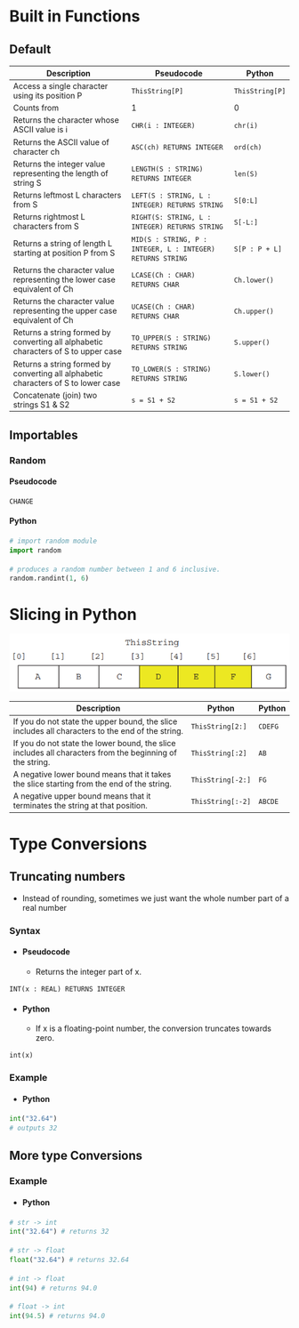 # Built in Functions

## Default

| Description | Pseudocode | Python |
| --- | --- | --- |
| Access a single character using its position P | `ThisString[P]` | `ThisString[P]` |
| Counts from | 1   | 0   |
| Returns the character whose ASCII value is i | `CHR(i : INTEGER)` | `chr(i)` |
| Returns the ASCII value of character ch | `ASC(ch) RETURNS INTEGER` | `ord(ch)` |
| Returns the integer value representing the length of string S | `LENGTH(S : STRING) RETURNS INTEGER` | `len(S)` |
| Returns leftmost L characters from S | `LEFT(S : STRING, L : INTEGER) RETURNS STRING` | `S[0:L]` |
| Returns rightmost L characters from S | `RIGHT(S: STRING, L : INTEGER) RETURNS STRING` | `S[-L:]` |
| Returns a string of length L starting at position P from S | `MID(S : STRING, P : INTEGER, L : INTEGER) RETURNS STRING` | `S[P : P + L]` |
| Returns the character value representing the lower case equivalent of Ch | `LCASE(Ch : CHAR) RETURNS CHAR` | `Ch.lower()` |
| Returns the character value representing the upper case equivalent of Ch | `UCASE(Ch : CHAR) RETURNS CHAR` | `Ch.upper()` |
| Returns a string formed by converting all alphabetic characters of S to upper case | `TO_UPPER(S : STRING) RETURNS STRING` | `S.upper()` |
| Returns a string formed by converting all alphabetic characters of S to lower case | `TO_LOWER(S : STRING) RETURNS STRING` | `S.lower()` |
| Concatenate (join) two strings S1 & S2 | `s = S1 + S2` | `s = S1 + S2` |

## Importables

### Random

#### Pseudocode

```
CHANGE
```

#### Python

```python
# import random module
import random 

# produces a random number between 1 and 6 inclusive.
random.randint(1, 6) 
```

# Slicing in Python

![205512417be98a1477d881f9c48246c4.png](../../_resources/205512417be98a1477d881f9c48246c4.png)

| Description                                 | Python            | Python         |
|---------------------------------------------|-----------------------|----------------|
| If you do not state the upper bound, the slice includes all characters to the end of the string.                               | `ThisString[2:]`      | `CDEFG`        |
| If you do not state the lower bound, the slice includes all characters from the beginning of the string.                               | `ThisString[:2]`      | `AB`           |
| A negative lower bound means that it takes the slice starting from the end of the string.                              | `ThisString[-2:]`     | `FG`           |
| A negative upper bound means that it terminates the string at that position.                              | `ThisString[:-2]`     | `ABCDE`        |

# Type Conversions

## Truncating numbers

- Instead of rounding, sometimes we just want the whole number part of a real number

### Syntax

- #### Pseudocode
	- Returns the integer part of x. 

```
INT(x : REAL) RETURNS INTEGER
```

- #### Python
	- If x is a floating-point number, the conversion truncates towards zero.

```
int(x) 
```

### Example

- #### Python

```python
int("32.64")
# outputs 32
```

## More type Conversions

### Example

- #### Python

```python
# str -> int
int("32.64") # returns 32

# str -> float
float("32.64") # returns 32.64

# int -> float
int(94) # returns 94.0

# float -> int
int(94.5) # returns 94.0
```





